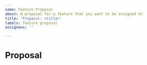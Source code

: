 ```yaml
---
name: Feature Proposal
about: A proposal for a feature that you want to be assigned to
title: 'Proposal: <title>'
labels: feature proposal
assignees: ''

---
```


# Proposal

<!-- Write down with as much details as possible, the idea that you wish to implement in this project. -->
